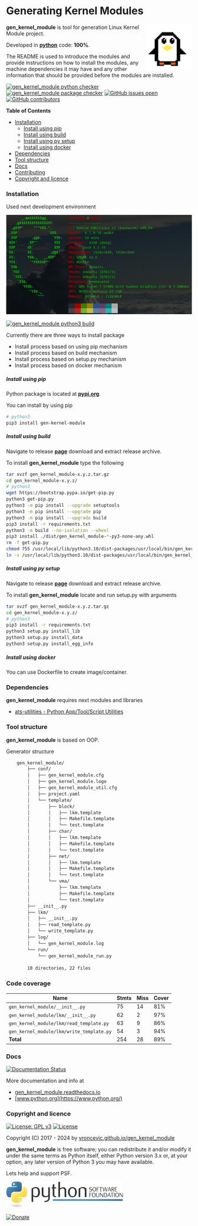 # Generating Kernel Modules

<img align="right" src="https://raw.githubusercontent.com/vroncevic/gen_kernel_module/dev/docs/gen_kernel_module_logo.png" width="25%">

**gen_kernel_module** is tool for generation Linux Kernel Module project.

Developed in **[python](https://www.python.org/)** code: **100%**.

The README is used to introduce the modules and provide instructions on
how to install the modules, any machine dependencies it may have and any
other information that should be provided before the modules are installed.

[![gen_kernel_module python checker](https://github.com/vroncevic/gen_kernel_module/actions/workflows/gen_kernel_module_python_checker.yml/badge.svg)](https://github.com/vroncevic/gen_kernel_module/actions/workflows/gen_kernel_module_python_checker.yml) [![gen_kernel_module package checker](https://github.com/vroncevic/gen_kernel_module/actions/workflows/gen_kernel_module_package_checker.yml/badge.svg)](https://github.com/vroncevic/gen_kernel_module/actions/workflows/gen_kernel_module_package.yml) [![GitHub issues open](https://img.shields.io/github/issues/vroncevic/gen_kernel_module.svg)](https://github.com/vroncevic/gen_kernel_module/issues) [![GitHub contributors](https://img.shields.io/github/contributors/vroncevic/gen_kernel_module.svg)](https://github.com/vroncevic/gen_kernel_module/graphs/contributors)

<!-- START doctoc generated TOC please keep comment here to allow auto update -->
<!-- DON'T EDIT THIS SECTION, INSTEAD RE-RUN doctoc TO UPDATE -->
**Table of Contents**

- [Installation](#installation)
    - [Install using pip](#install-using-pip)
    - [Install using build](#install-using-build)
    - [Install using py setup](#install-using-py-setup)
    - [Install using docker](#install-using-docker)
- [Dependencies](#dependencies)
- [Tool structure](#tool-structure)
- [Docs](#docs)
- [Contributing](#contributing)
- [Copyright and licence](#copyright-and-licence)

<!-- END doctoc generated TOC please keep comment here to allow auto update -->

### Installation

Used next development environment

![debian linux os](https://raw.githubusercontent.com/vroncevic/gen_kernel_module/dev/docs/debtux.png)

[![gen_kernel_module python3 build](https://github.com/vroncevic/gen_kernel_module/actions/workflows/gen_kernel_module_python3_build.yml/badge.svg)](https://github.com/vroncevic/gen_kernel_module/actions/workflows/gen_kernel_module_python3_build.yml)

Currently there are three ways to install package
* Install process based on using pip mechanism
* Install process based on build mechanism
* Install process based on setup.py mechanism
* Install process based on docker mechanism

##### Install using pip

Python package is located at **[pypi.org](https://pypi.org/project/gen_kernel_module/)**.

You can install by using pip

```bash
# python3
pip3 install gen-kernel-module
```

##### Install using build

Navigate to release **[page](https://github.com/vroncevic/gen_kernel_module/releases/)** download and extract release archive.

To install **gen_kernel_module** type the following

```bash
tar xvzf gen_kernel_module-x.y.z.tar.gz
cd gen_kernel_module-x.y.z/
# python3
wget https://bootstrap.pypa.io/get-pip.py
python3 get-pip.py 
python3 -m pip install --upgrade setuptools
python3 -m pip install --upgrade pip
python3 -m pip install --upgrade build
pip3 install -r requirements.txt
python3 -m build --no-isolation --wheel
pip3 install ./dist/gen_kernel_module-*-py3-none-any.whl
rm -f get-pip.py
chmod 755 /usr/local/lib/python3.10/dist-packages/usr/local/bin/gen_kernel_module_run.py
ln -s /usr/local/lib/python3.10/dist-packages/usr/local/bin/gen_kernel_module_run.py /usr/local/bin/gen_kernel_module_run.py
```

##### Install using py setup

Navigate to release **[page](https://github.com/vroncevic/gen_kernel_module/releases/)** download and extract release archive.

To install **gen_kernel_module** locate and run setup.py with arguments

```bash
tar xvzf gen_kernel_module-x.y.z.tar.gz
cd gen_kernel_module-x.y.z/
# python3
pip3 install -r requirements.txt
python3 setup.py install_lib
python3 setup.py install_data
python3 setup.py install_egg_info
```

##### Install using docker

You can use Dockerfile to create image/container.

### Dependencies

**gen_kernel_module** requires next modules and libraries

* [ats-utilities - Python App/Tool/Script Utilities](https://vroncevic.github.io/ats_utilities)

### Tool structure

**gen_kernel_module** is based on OOP.

Generator structure

```bash
    gen_kernel_module/
        ├── conf/
        │   ├── gen_kernel_module.cfg
        │   ├── gen_kernel_module.logo
        │   ├── gen_kernel_module_util.cfg
        │   ├── project.yaml
        │   └── template/
        │       ├── block/
        │       │   ├── lkm.template
        │       │   ├── Makefile.template
        │       │   └── test.template
        │       ├── char/
        │       │   ├── lkm.template
        │       │   ├── Makefile.template
        │       │   └── test.template
        │       ├── net/
        │       │   ├── lkm.template
        │       │   ├── Makefile.template
        │       │   └── test.template
        │       └── vma/
        │           ├── lkm.template
        │           ├── Makefile.template
        │           └── test.template
        ├── __init__.py
        ├── lkm/
        │   ├── __init__.py
        │   ├── read_template.py
        │   └── write_template.py
        ├── log/
        │   └── gen_kernel_module.log
        └── run/
            └── gen_kernel_module_run.py
        
        10 directories, 22 files
```

### Code coverage

| Name | Stmts | Miss | Cover |
|------|-------|------|-------|
| `gen_kernel_module/__init__.py` | 75 | 14 | 81% |
| `gen_kernel_module/lkm/__init__.py` | 62 | 2 | 97% |
| `gen_kernel_module/lkm/read_template.py` | 63 | 9 | 86% |
| `gen_kernel_module/lkm/write_template.py` | 54 | 3 | 94% |
| **Total** | 254 | 28 | 89% |

### Docs

[![Documentation Status](https://readthedocs.org/projects/gen_kernel_module/badge/?version=latest)](https://gen-kernel-module.readthedocs.io/en/latest/?badge=latest)

More documentation and info at
* [gen_kernel_module.readthedocs.io](https://gen-kernel-module.readthedocs.io/en/latest/)
* [www.python.org](https://www.python.org/)

### Copyright and licence

[![License: GPL v3](https://img.shields.io/badge/License-GPLv3-blue.svg)](https://www.gnu.org/licenses/gpl-3.0) [![License](https://img.shields.io/badge/License-Apache%202.0-blue.svg)](https://opensource.org/licenses/Apache-2.0)

Copyright (C) 2017 - 2024 by [vroncevic.github.io/gen_kernel_module](https://vroncevic.github.io/gen_kernel_module)

**gen_kernel_module** is free software; you can redistribute it and/or modify
it under the same terms as Python itself, either Python version 3.x or,
at your option, any later version of Python 3 you may have available.

Lets help and support PSF.

[![Python Software Foundation](https://raw.githubusercontent.com/vroncevic/gen_kernel_module/dev/docs/psf-logo-alpha.png)](https://www.python.org/psf/)

[![Donate](https://www.paypalobjects.com/en_US/i/btn/btn_donateCC_LG.gif)](https://www.python.org/psf/donations/)
